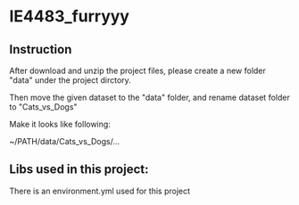 # IE4483_furryyy

## Instruction
After download and unzip the project files, please create a new folder "data" under the project dirctory.

Then move the given dataset to the "data" folder, and rename dataset folder to "Cats_vs_Dogs"

Make it looks like following:

~/PATH/data/Cats_vs_Dogs/...

## Libs used in this project:
There is an environment.yml used for this project
